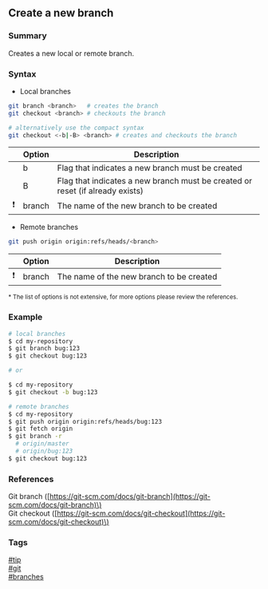## Create a new branch

### Summary
Creates a new local or remote branch.  

### Syntax
- Local branches
```bash
git branch <branch>   # creates the branch
git checkout <branch> # checkouts the branch

# alternatively use the compact syntax
git checkout <-b|-B> <branch> # creates and checkouts the branch 
```
    
|               | Option | Description                                                                   |
| :-----------: | ------ | ----------------------------------------------------------------------------- |
|               | b      | Flag that indicates a new branch must be created                              |
|               | B      | Flag that indicates a new branch must be created or reset (if already exists) |
| :exclamation: | branch | The name of the new branch to be created                                      |
   
- Remote branches
```bash
git push origin origin:refs/heads/<branch>
```
    
|               | Option | Description                              |
| :-----------: | ------ | ---------------------------------------- |
| :exclamation: | branch | The name of the new branch to be created |
    
<sub>* The list of options is not extensive, for more options please review the references.</sub>
  
### Example
```bash
# local branches
$ cd my-repository
$ git branch bug:123
$ git checkout bug:123

# or

$ cd my-repository
$ git checkout -b bug:123

# remote branches
$ cd my-repository
$ git push origin origin:refs/heads/bug:123
$ git fetch origin
$ git branch -r
  # origin/master
  # origin/bug:123
$ git checkout bug:123

```

### References
Git branch \([https://git-scm.com/docs/git-branch](https://git-scm.com/docs/git-branch)\)  
Git checkout \([https://git-scm.com/docs/git-checkout](https://git-scm.com/docs/git-checkout)\)

### Tags
[#tip](../../tips.md)  
[#git](../git.md)  
[#branches](branches.md)  

